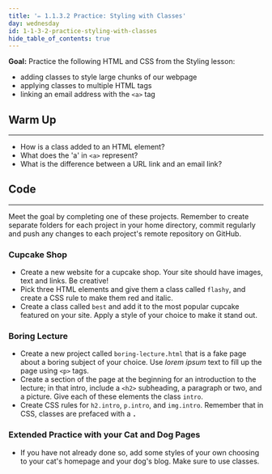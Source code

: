 ```yaml
---
title: '✏️ 1.1.3.2 Practice: Styling with Classes'
day: wednesday
id: 1-1-3-2-practice-styling-with-classes
hide_table_of_contents: true
---
```


**Goal:** Practice the following HTML and CSS from the Styling lesson:

* adding classes to style large chunks of our webpage
* applying classes to multiple HTML tags
* linking an email address with the `<a>` tag

## Warm Up
---

* How is a class added to an HTML element?
* What does the 'a' in `<a>` represent?
* What is the difference between a URL link and an email link?

## Code
---

Meet the goal by completing one of these projects.  Remember to create separate folders for each project in your home directory, commit regularly and push any changes to each project's remote repository on GitHub.

### Cupcake Shop

* Create a new website for a cupcake shop. Your site should have images, text and links. Be creative!
* Pick three HTML elements and give them a class called `flashy`, and create a CSS rule to make them red and italic.
* Create a class called `best` and add it to the most popular cupcake featured on your site. Apply a style of your choice to make it stand out.

### Boring Lecture

* Create a new project called `boring-lecture.html` that is a fake page about a boring subject of your choice. Use _lorem ipsum_ text to fill up the page using `<p>` tags.
* Create a section of the page at the beginning for an introduction to the lecture; in that intro, include a `<h2>` subheading, a paragraph or two, and a picture. Give each of these elements the class `intro`.
* Create CSS rules for `h2.intro`, `p.intro`, and `img.intro`. Remember that in CSS, classes are prefaced with a **`.`**

### Extended Practice with your Cat and Dog Pages

* If you have not already done so, add some styles of your own choosing to your cat's homepage and your dog's blog. Make sure to use classes.
